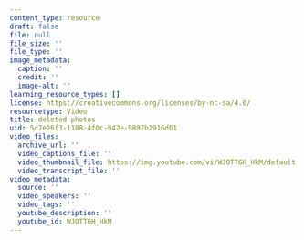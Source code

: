 ```yaml
---
content_type: resource
draft: false
file: null
file_size: ''
file_type: ''
image_metadata:
  caption: ''
  credit: ''
  image-alt: ''
learning_resource_types: []
license: https://creativecommons.org/licenses/by-nc-sa/4.0/
resourcetype: Video
title: deleted photos
uid: 5c7e26f3-1188-4f0c-942e-9897b2916d61
video_files:
  archive_url: ''
  video_captions_file: ''
  video_thumbnail_file: https://img.youtube.com/vi/WJOTTGH_HkM/default.jpg
  video_transcript_file: ''
video_metadata:
  source: ''
  video_speakers: ''
  video_tags: ''
  youtube_description: ''
  youtube_id: WJOTTGH_HkM
---
```

